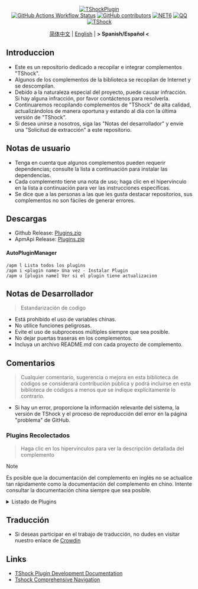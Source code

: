 <div align="center">
  
[![TShockPlugin](https://socialify.git.ci/UnrealMultiple/TShockPlugin/image?description=1&descriptionEditable=A%20TShock%20Chinese%20Plugin%20Collection%20Repository&forks=1&issues=1&language=1&logo=https%3A%2F%2Fgithub.com%2FUnrealMultiple%2FTShockPlugin%2Fblob%2Fmaster%2Ficon.png%3Fraw%3Dtrue&name=1&pattern=Circuit%20Board&pulls=1&stargazers=1&theme=Auto)](https://github.com/UnrealMultiple/TShockPlugin)  
[![GitHub Actions Workflow Status](https://img.shields.io/github/actions/workflow/status/UnrealMultiple/TShockPlugin/.github%2Fworkflows%2Fbuild.yml)](https://github.com/UnrealMultiple/TShockPlugin/actions)
[![GitHub contributors](https://img.shields.io/github/contributors/UnrealMultiple/TShockPlugin?style=flat)](https://github.com/UnrealMultiple/TShockPlugin/graphs/contributors)
[![NET6](https://img.shields.io/badge/Core-%20.NET_6-blue)](https://dotnet.microsoft.com/zh-cn/)
[![QQ](https://img.shields.io/badge/QQ-EB1923?logo=tencent-qq&logoColor=white)](https://qm.qq.com/cgi-bin/qm/qr?k=54tOesIU5g13yVBNFIuMBQ6AzjgE6f0m&jump_from=webapi&authKey=6jzafzJEqQGzq7b2mAHBw+Ws5uOdl83iIu7CvFmrfm/Xxbo2kNHKSNXJvDGYxhSW)
[![TShock](https://img.shields.io/badge/TShock5.2.0-2B579A.svg?&logo=TShock&logoColor=white)](https://github.com/Pryaxis/TShock)

[简体中文](README.md) | [English](README.en-US.md) | **&gt; Spanish/Español &lt;**

</div>

## Introduccion
- Este es un repositorio dedicado a recopilar e integrar complementos "TShock".
- Algunos de los complementos de la biblioteca se recopilan de Internet y se descompilan.
- Debido a la naturaleza especial del proyecto, puede causar infracción. Si hay alguna infracción, por favor contáctenos para resolverla.
- Continuaremos recopilando complementos de "TShock" de alta calidad, actualizándolos de manera oportuna y estando al día con la última versión de "TShock".
- Si desea unirse a nosotros, siga las "Notas del desarrollador" y envíe una "Solicitud de extracción" a este repositorio.


## Notas de usuario

- Tenga en cuenta que algunos complementos pueden requerir dependencias; consulte la lista a continuación para instalar las dependencias.
- Cada complemento tiene una nota de uso; haga clic en el hipervínculo en la lista a continuación para ver las instrucciones específicas.
- Se dice que a las personas a las que les gusta destacar repositorios, sus complementos no son fáciles de generar errores.

## Descargas

- Github Release: [Plugins.zip](https://github.com/UnrealMultiple/TShockPlugin/releases/download/V1.0.0.0/Plugins.zip)
- ApmApi Release: [Plugins.zip](http://api.terraria.ink:11434/plugin/get_all_plugins)

#### AutoPluginManager
    /apm l Lista todos los plugins
    /apm i <plugin name> Una vez - Instalar Plugin
    /apm u [plugin name] Ver si el plugin tiene actualizacion

## Notas de Desarrollador

> Estandarización de codigo

- Está prohibido el uso de variables chinas.
- No utilice funciones peligrosas.
- Evite el uso de subprocesos múltiples siempre que sea posible.
- No dejar puertas traseras en los complementos.
- Incluya un archivo README.md con cada proyecto de complemento.

## Comentarios

> Cualquier comentario, sugerencia o mejora en esta biblioteca de códigos se considerará contribución pública y podrá incluirse en esta biblioteca de códigos a menos que se indique explícitamente lo contrario.

- Si hay un error, proporcione la información relevante del sistema, la versión de TShock y el proceso de reproducción del error en la página "problema" de GitHub.

### Plugins Recolectados

> Haga clic en los hipervínculos para ver la descripción detallada del complemento

> [!NOTE]
> Es posible que la documentación del complemento en inglés no se actualice tan rápidamente como la documentación del complemento en chino.
> Intente consultar la documentación china siempre que sea posible.

<Details>
<Summary>Listado de Plugins</Summary>

| Nombre del plugin | Porcentaje de traducción | Descripcion del Plugin  | Dependencias |
| :-: | :-: | :-: | :-: |
| [AdditionalPylons](./src/AdditionalPylons/README.md) | 90.0% | Colocar más pilones | [LazyAPI](./src/LazyAPI/README.md) |
| [AIChatPlugin](./src/AIChatPlugin/README.md) | 0.0% | AI聊天插件 |  |
| [AnnouncementBoxPlus](./src/AnnouncementBoxPlus/README.md) | 0.0% | Mejora la funcionalidad de la caja de anuncios | [LazyAPI](./src/LazyAPI/README.md) |
| [AutoAirItem](./src/AutoAirItem/README.md) | 0.0% | Botes de basura automáticos | [LazyAPI](./src/LazyAPI/README.md) |
| [AutoBroadcast](./src/AutoBroadcast/README.md) | 0.0% | Transmisión automática | [LazyAPI](./src/LazyAPI/README.md) |
| [AutoClear](./src/AutoClear/README.md) | 0.0% | Limpieza automática inteligente | [LazyAPI](./src/LazyAPI/README.md) |
| [AutoFish](./src/AutoFish/README.md) | 0.0% | Pesca automática | [LazyAPI](./src/LazyAPI/README.md) |
| [AutoPluginManager](./src/AutoPluginManager/README.es-ES.md) | 69.1% | Actualice los complementos automáticamente con una sola tecla |  |
| [AutoReset](./src/AutoReset/README.md) | 0.0% | Reinicio completamente automático | [LazyAPI](./src/LazyAPI/README.md) |
| [AutoStoreItems](./src/AutoStoreItems/README.md) | 0.0% | Almacenamiento automático | [LazyAPI](./src/LazyAPI/README.md) |
| [AutoTeam](./src/AutoTeam/README.md) | 0.0% | Formación automática de equipos | [LazyAPI](./src/LazyAPI/README.md) |
| [Back](./src/Back/README.md) | 0.0% | Regresar al punto de muerte | [LazyAPI](./src/LazyAPI/README.md) |
| [BagPing](./src/BagPing/README.md) | 0.0% | Marcar las bolsas de tesoro en el mapa |  |
| [BanNpc](./src/BanNpc/README.md) | 0.0% | Previene la generación de monstruos | [LazyAPI](./src/LazyAPI/README.md) |
| [BedSet](./src/BedSet/README.md) | 0.0% | Establecer y registrar puntos de resurrección | [LazyAPI](./src/LazyAPI/README.md) |
| [BetterWhitelist](./src/BetterWhitelist/README.md) | 0.0% | Plugin de lista blanca | [LazyAPI](./src/LazyAPI/README.md) |
| [BridgeBuilder](./src/BridgeBuilder/README.md) | 0.0% | Construcción rápida de puentes | [LazyAPI](./src/LazyAPI/README.md) |
| [BuildMaster](./src/BuildMaster/README.md) | 0.0% | Modo Maestro Constructor para el Mini Juego Red Bean | [MiniGamesAPI](./src/MiniGamesAPI/README.md) |
| [CaiBot](./src/CaiBot/README.md) | 0.0% | Plugin adaptador CaiBot (Only support QQ) |  |
| [CaiBotLite](./src/CaiBotLite/README.md) | 0.0% | Plugin adaptador CaiBot (Only support QQ) |  |
| [CaiCustomEmojiCommand](./src/CaiCustomEmojiCommand/README.md) | 0.0% | Comando de emoji personalizado | [LazyAPI](./src/LazyAPI/README.md) |
| [CaiLib](./src/CaiLib/README.md) | 0.0% | Biblioteca de precarga de Cai | [SixLabors.ImageSharp]() |
| [CaiPacketDebug](./src/CaiPacketDebug/README.md) | 0.0% | Herramienta de depuración de paquetes Cai | [LazyAPI](./src/LazyAPI/README.md) [TrProtocol]() |
| [CaiRewardChest](./src/CaiRewardChest/README.md) | 0.0% | Convierte cofres generados naturalmente en cofres de recompensa que todos pueden reclamar una vez | [linq2db]() [LazyAPI](./src/LazyAPI/README.md) |
| [CGive](./src/CGive/README.md) | 0.0% | Comandos fuera de línea |  |
| [Challenger](./src/Challenger/README.md) | 100.0% | Modo Challenger |  |
| [Chameleon](./src/Chameleon/README.md) | 0.0% | Inicia sesión antes de entrar al servidor | [LazyAPI](./src/LazyAPI/README.md) |
| [ChattyBridge](./src/ChattyBridge/README.md) | 0.0% | Usado para el chat entre servidores | [LazyAPI](./src/LazyAPI/README.md) |
| [ChestRestore](./src/ChestRestore/README.md) | 0.0% | Objetos infinitos en servidores de recursos |  |
| [Chireiden.TShock.Omni](https://github.com/sgkoishi/yaaiomni/blob/master/README.md) | 0.0% | Otro plugin misceláneo para TShock - la parte central |  |
| [Chireiden.TShock.Omni.Misc](https://github.com/sgkoishi/yaaiomni/blob/master/README.md) | 0.0% | Otro plugin misceláneo para TShock - la parte miscelánea | [Chireiden.TShock.Omni](https://github.com/sgkoishi/yaaiomni/blob/master/README.md) |
| [CNPCShop](./src/CNPCShop/README.md) | 0.0% | Tienda personalizada de NPC |  |
| [ConsoleSql](./src/ConsoleSql/README.md) | 0.0% | Ejecutar sentencias SQL en la consola |  |
| [ConvertWorld](./src/ConvertWorld/README.md) | 0.0% | Convertir objetos del mundo al derrotar monstruos |  |
| [CreateSpawn](./src/CreateSpawn/README.md) | 0.0% | Generación de puntos de aparición | [LazyAPI](./src/LazyAPI/README.md) |
| [CriticalHit](./src/CriticalHit/README.md) | 0.0% | Indicación de golpe crítico |  |
| [Crossplay](https://github.com/UnrealMultiple/Crossplay/blob/main/README.md) | 0.0% | Permite el juego multiplataforma |  |
| [CustomMonster](./src/CustomMonster/README.md) | 0.0% | Personalizar, modificar y generar monstruos y jefes  |  |
| [DamageRuleLoot](./src/DamageRuleLoot/README.md) | 0.0% | Determinar la bolsa de tesoro caída basada en la relación de daño y transferir el cálculo de daño |  |
| [DamageStatistic](./src/DamageStatistic/README.md) | 100.0% | Mostrar el daño causado por cada jugador después de cada pelea de jefe |  |
| [DataSync](./src/DataSync/README.md) | 0.0% | Sincronización de progreso |  |
| [DeathDrop](./src/DeathDrop/README.md) | 100.0% | Botín aleatorio y personalizado al morir un monstruo |  |
| [DisableMonsLoot](./src/DisableMonsLoot/README.md) | 11.1% | Prohibir el botín de monstruos |  |
| [DonotFuck](./src/DonotFuck/README.md) | 15.0% | Prevenir groserías | [LazyAPI](./src/LazyAPI/README.md) |
| [DTEntryBlock](./src/DTEntryBlock/README.md) | 0.0% | Prevenir la entrada a mazmorras o templos |  |
| [Dummy](./src/Dummy/README.md) | 0.0% | Servidor de Pruebas (Ficticio) Para TEST | [LazyAPI](./src/LazyAPI/README.md) [TrProtocol]() |
| [DumpTerrariaID](./src/DumpTerrariaID/README.md) | 0.0% | Volcar las ID de Terraria |  |
| [DwTP](./src/DwTP/README.md) | 0.0% | Teletransportación por posicionamiento |  |
| [Economics.Deal](./src/Economics.Deal/README.md) | 0.0% | Plugin de comercio | [EconomicsAPI](./src/EconomicsAPI/README.md) |
| [Economics.NPC](./src/Economics.NPC/README.md) | 0.0% | Recompensas personalizadas de monstruos | [EconomicsAPI](./src/EconomicsAPI/README.md) |
| [Economics.Projectile](./src/Economics.Projectile/README.md) | 0.0% | Proyectiles personalizados | [EconomicsAPI](./src/EconomicsAPI/README.md) [Economics.RPG](./src/Economics.RPG/README.md) |
| [Economics.Regain](./src/Economics.Regain/README.md) | 0.0% | Reciclaje de objetos | [EconomicsAPI](./src/EconomicsAPI/README.md) |
| [Economics.RPG](./src/Economics.RPG/README.md) | 0.0% | Plugin RPG | [EconomicsAPI](./src/EconomicsAPI/README.md) |
| [Economics.Shop](./src/Economics.Shop/README.md) | 0.0% | Plugin de tienda | [EconomicsAPI](./src/EconomicsAPI/README.md) [Economics.RPG](./src/Economics.RPG/README.md) |
| [Economics.Skill](./src/Economics.Skill/README.md) | 0.0% | Plugin de habilidades | [EconomicsAPI](./src/EconomicsAPI/README.md) [Jint]() [Economics.RPG](./src/Economics.RPG/README.md) |
| [Economics.Task](./src/Economics.Task/README.md) | 0.0% | Plugin de tareas | [EconomicsAPI](./src/EconomicsAPI/README.md) [Economics.RPG](./src/Economics.RPG/README.md) |
| [Economics.WeaponPlus](./src/Economics.WeaponPlus/README.md) | 0.0% | Mejora de armas | [EconomicsAPI](./src/EconomicsAPI/README.md) |
| [EconomicsAPI](./src/EconomicsAPI/README.md) | 0.0% | Plugin económico |  |
| [EndureBoost](./src/EndureBoost/README.md) | 0.0% | Otorga un buff específico cuando el jugador tiene una cantidad determinada de objetos |  |
| [EssentialsPlus](./src/EssentialsPlus/README.es-ES.md) | 99.2% | Comandos de gestión adicionales | [LazyAPI](./src/LazyAPI/README.md) |
| [Ezperm](./src/Ezperm/README.md) | 0.0% | Cambio por lotes de permisos | [LazyAPI](./src/LazyAPI/README.md) |
| [FishShop](https://github.com/UnrealMultiple/TShockFishShop/blob/master/README.md) | 0.0% | Tienda de peces |  |
| [GenerateMap](./src/GenerateMap/README.md) | 0.0% | Generar imágenes de mapas | [CaiLib](./src/CaiLib/README.md) |
| [GolfRewards](./src/GolfRewards/README.md) | 0.0% | Recompensas de golf |  |
| [GoodNight](./src/GoodNight/README.md) | 0.0% | Toque de queda |  |
| [HardPlayerDrop](./src/HardPlayerDrop/README.md) | 0.0% | Los jugadores en modo Hardcore sueltan corazones de vida al morir |  |
| [HelpPlus](./src/HelpPlus/README.md) | 0.0% | Corrige y mejora el comando de ayuda |  |
| [History](./src/History/README.md) | 0.0% | Registra un historial en formato de tabla |  |
| [HouseRegion](./src/HouseRegion/README.md) | 0.0% | Plugin de reclamación de tierras | [LazyAPI](./src/LazyAPI/README.md) |
| [Invincibility](./src/Invincibility/README.md) | 0.0% | Invencibilidad limitada en el tiempo |  |
| [ItemBox](./src/ItemBox/README.md) | 0.0% | Inventario fuera de línea |  |
| [ItemDecoration](./src/ItemDecoration/README.es-ES.md) | 100.0% | Muestra el spryte y texto de info y damage del item seleccionado | [LazyAPI](./src/LazyAPI/README.md) |
| [ItemPreserver](./src/ItemPreserver/README.md) | 50.0% | Conserva ítems específicos de la consumición |  |
| [JourneyUnlock](./src/JourneyUnlock/README.md) | 6.3% | Desbloquea ítems del modo Journey |  |
| [Lagrange.XocMat.Adapter](./src/Lagrange.XocMat.Adapter/README.md) | 0.0% | Plugin adaptador para el bot Lagrange.XocMat | [SixLabors.ImageSharp]() |
| [LazyAPI](./src/LazyAPI/README.md) | 0.0% | Biblioteca base para plugins | [linq2db]() |
| [LifemaxExtra](./src/LifemaxExtra/README.md) | 0.0% | Comer más frutas/cristales de vida | [LazyAPI](./src/LazyAPI/README.md) |
| [ListPlugins](./src/ListPlugins/README.md) | 16.7% | Lista los plugins instalados |  |
| [MapTp](./src/MapTp/README.md) | 100.0% | Teletransportarse con doble clic en el mapa |  |
| [MiniGamesAPI](./src/MiniGamesAPI/README.md) | 0.0% | API para el mini-juego de pasta de frijol |  |
| [ModifyWeapons](./src/ModifyWeapons/README.md) | 0.0% | Deje que los jugadores realicen dos Sprint | [LazyAPI](./src/LazyAPI/README.md) |
| [MonsterRegen](./src/MonsterRegen/README.md) | 0.0% | Regeneración de progreso de monstruos |  |
| [MusicPlayer](./src/MusicPlayer/README.md) | 0.0% | Reproductor de música simple |  |
| [Noagent](./src/Noagent/README.md) | 0.0% | Prohíbe que las IPs de proxy ingresen al servidor |  |
| [NormalDropsBags](./src/NormalDropsBags/README.md) | 0.0% | Suelta bolsas de tesoros en dificultad normal |  |
| [NoteWall](./src/NoteWall/README.md) | 0.0% | Los jugadores pueden dejar y ver notas aquí. | [LazyAPI](./src/LazyAPI/README.md) [linq2db]() |
| [OnlineGiftPackage](./src/OnlineGiftPackage/README.md) | 0.0% | Paquete de regalos en línea |  |
| [PacketsStop](./src/PacketsStop/README.md) | 0.0% | Interceptación de paquetes |  |
| [PermaBuff](./src/PermaBuff/README.md) | 0.0% | Buff permanente |  |
| [PerPlayerLoot](./src/PerPlayerLoot/README.md) | 0.0% | Cofre separado para el botín del jugador |  |
| [PersonalPermission](./src/PersonalPermission/README.md) | 0.0% | Establece permisos individualmente para los jugadores |  |
| [Platform](./src/Platform/README.md) | 0.0% | Determina el dispositivo del jugador |  |
| [PlayerManager](https://github.com/UnrealMultiple/TShockPlayerManager/blob/master/README.md) | 0.0% | Administrador de jugadores de Hufang |  |
| [PlayerRandomSwapper](./src/PlayerRandomSwapper/README.md) | 0.0% | Intercambio de posiciones aleatorio de jugadores | [LazyAPI](./src/LazyAPI/README.md) |
| [PlayerSpeed](./src/PlayerSpeed/README.md) | 0.0% | Interceptación de paquetes | [LazyAPI](./src/LazyAPI/README.md) |
| [ProgressBag](./src/ProgressBag/README.md) | 0.0% | Paquete de progreso | [LazyAPI](./src/LazyAPI/README.md) |
| [ProgressControls](./src/ProgressControls/README.md) | 0.0% | Planificador (Automatiza el control del servidor) |  |
| [ProgressRestrict](./src/ProgressRestrict/README.md) | 0.0% | Detección de super progreso | [DataSync](./src/DataSync/README.md) |
| [ProxyProtocolSocket](./src/ProxyProtocolSocket/README.md) | 0.0% | Acepta conexiones de protocolo proxy |  |
| [PvPer](./src/PvPer/README.md) | 0.0% | Sistema de duelos |  |
| [RainbowChat](./src/RainbowChat/README.md) | 0.0% | Colores aleatorios en el chat |  |
| [RandomBroadcast](./src/RandomBroadcast/README.md) | 0.0% | Transmisión aleatoria |  |
| [RandRespawn](./src/RandRespawn/README.md) | 0.0% | Punto de aparición aleatorio |  |
| [RealTime](./src/RealTime/README.md) | 0.0% | Sincroniza la hora del servidor con la hora real |  |
| [RebirthCoin](./src/RebirthCoin/README.md) | 0.0% | Consume ítems designados para revivir al jugador |  |
| [RecipesBrowser](./src/RecipesBrowser/README.md) | 0.0% | Mesa de trabajo |  |
| [ReFishTask](./src/ReFishTask/README.md) | 0.0% | Refresca automáticamente las tareas del pescador |  |
| [RegionView](./src/RegionView/README.md) | 0.0% | Muestra los límites de las áreas |  |
| [Respawn](./src/Respawn/README.md) | 0.0% | Reaparece en el lugar de la muerte |  |
| [RestInventory](./src/RestInventory/README.md) | 0.0% | Proporciona una interfaz de consulta REST para la mochila |  |
| [ReverseWorld](./src/ReverseWorld/README.md) | 0.0% | Complemento de Inversión del Mundo y Colocación de Minas Terrestres |  |
| [RolesModifying](./src/RolesModifying/README.md) | 0.0% | Modificar mochila del jugador |  |
| [Sandstorm](./src/Sandstorm/README.md) | 0.0% | Alterna la tormenta de arena |  |
| [ServerTools](./src/ServerTools/README.md) | 0.0% | Herramientas de administración del servidor | [LazyAPI](./src/LazyAPI/README.md) [linq2db]() |
| [SessionSentinel](./src/SessionSentinel/README.md) | 0.0% | Maneja jugadores que no envían paquetes de datos por mucho tiempo |  |
| [ShortCommand](./src/ShortCommand/README.md) | 0.0% | Comando corto |  |
| [ShowArmors](./src/ShowArmors/README.md) | 0.0% | Muestra la barra de equipo |  |
| [SignInSign](./src/SignInSign/README.md) | 0.0% | Plugin de inicio de sesión con cartel |  |
| [SimultaneousUseFix](./src/SimultaneousUseFix/README.md) | 0.0% | Resuelve problemas como el martillo doble atascado y la metralleta de estrellas | [Chireiden.TShock.Omni](https://github.com/sgkoishi/yaaiomni/blob/master/README.md) |
| [SmartRegions](./src/SmartRegions/README.md) | 0.0% | Regiones inteligentes |  |
| [SpawnInfra](./src/SpawnInfra/README.md) | 0.0% | Genera infraestructura básica |  |
| [SpclPerm](./src/SpclPerm/README.md) | 0.0% | Privilegios del propietario del servidor |  |
| [StatusTextManager](./src/StatusTextManager/README.md) | 100.0% | Plugin para gestionar el texto de estado en PC |  |
| [SurfaceBlock](./src/SurfaceBlock/README.md) | 0.0% | Prohibir proyectiles en la superficie  | [LazyAPI](./src/LazyAPI/README.md) |
| [SurvivalCrisis](./src/SurvivalCrisis/README.md) | 0.0% | 'Among Us' como un juego'' |  |
| [SwitchCommands](./src/SwitchCommands/README.md) | 0.0% | Ejecuta comandos en regiones |  |
| [TeleportRequest](./src/TeleportRequest/README.md) | 0.0% | Solicitud de teletransporte |  |
| [TimeRate](./src/TimeRate/README.md) | 0.0% | Modifica la aceleración del tiempo usando comandos, y soporta el sueño de los jugadores para activar eventos |  |
| [TimerKeeper](./src/TimerKeeper/README.md) | 0.0% | Guarda el estado del temporizador |  |
| [TownNPCHomes](./src/TownNPCHomes/README.md) | 0.0% | Casa rápida de NPC |  |
| [TransferPatch](./src/TransferPatch/README.md) | 0.0% | 翻译补丁 |  |
| [UnseenInventory](./src/UnseenInventory/README.md) | 0.0% | Permite que el servidor genere ítems "inobtenibles" |  |
| [VBY.Common](https://github.com/UnrealMultiple/MyPlugin/blob/master/docs/VBY.Common.md) | 0.0% | Biblioteca base para plugins VBY |  |
| [VBY.GameContentModify](https://github.com/UnrealMultiple/MyPlugin/blob/master/docs/VBY.GameContentModify.md) | 0.0% | Modificaciones personalizables para cierto contenido del juego (super) | [VBY.Common](https://github.com/UnrealMultiple/MyPlugin/blob/master/docs/VBY.Common.md) |
| [VBY.OtherCommand](https://github.com/UnrealMultiple/MyPlugin/blob/master/docs/VBY.OtherCommand.md) | 0.0% | Proveer algunos otros comandos auxiliares | [VBY.Common](https://github.com/UnrealMultiple/MyPlugin/blob/master/docs/VBY.Common.md) |
| [VBY.PluginLoader](https://github.com/UnrealMultiple/MyPlugin/blob/master/docs/VBY.PluginLoader.md) | 0.0% | Un cargador de plugins que permite la recarga en caliente |  |
| [VBY.PluginLoaderAutoReload](https://github.com/UnrealMultiple/MyPlugin/blob/master/docs/VBY.PluginLoaderAutoReload.md) | 0.0% | VBY.PluginLoader的扩展, 自动热重载插件 | [VBY.PluginLoader](https://github.com/UnrealMultiple/MyPlugin/blob/master/docs/VBY.PluginLoader.md) |
| [VeinMiner](./src/VeinMiner/README.md) | 0.0% | Minado en cadena |  |
| [VotePlus](./src/VotePlus/README.md) | 96.1% | Votación multifuncional |  |
| [WeaponPlus](./src/WeaponPlus/README.md) | 100.0% | Versión de monedas para mejorar armas |  |
| [WikiLangPackLoader](./src/WikiLangPackLoader/README.md) | 100.0% | Cargue el paquete de idioma wiki para el servidor. |  |
| [WorldModify](https://github.com/UnrealMultiple/TShockWorldModify/blob/master/README.md) | 0.0% | Editor del mundo, permite modificar la mayoría de los parámetros del mundo |  |
| [ZHIPlayerManager](./src/ZHIPlayerManager/README.md) | 62.9% | Plugin de gestión de jugadores de Zhi |  |

</Details>

## Traducción

- Si deseas participar en el trabajo de traducción, no dudes en visitar nuestro enlace de [Crowdin](https://es.crowdin.com/project/tshock-chinese-plugin)

## Links

- [TShock Plugin Development Documentation](https://github.com/ACaiCat/TShockPluginDocument)
- [Tshock Comprehensive Navigation](https://github.com/UnrealMultiple/Tshock-nav)
